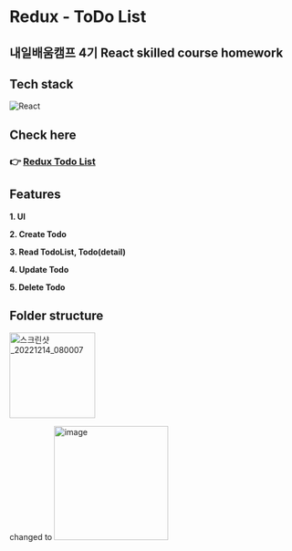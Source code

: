 # Redux - ToDo List

## 내일배움캠프 4기 React skilled course homework

## Tech stack

<img alt="React" src="https://img.shields.io/badge/-React-45b8d8?style=flat-square&logo=react&logoColor=white" />

## Check here

### 👉 [Redux Todo List](https://react-todo-list-omega-three.vercel.app/)

<!-- 배포하고 주소 다시 넣기  -->

## Features

**1. UI**

**2. Create Todo**

**3. Read TodoList, Todo(detail)**

**4. Update Todo**

**5. Delete Todo**

## Folder structure

<img width="150" alt="스크린샷_20221214_080007" src="https://user-images.githubusercontent.com/112805225/207579454-4c810a7b-4c79-468b-94c1-cb8ac6f2044b.png">

changed to
<img width="200" alt="image" src="https://user-images.githubusercontent.com/112805225/207605280-d71d63f8-f193-4a2e-b6f7-737d49fdbe09.png">

